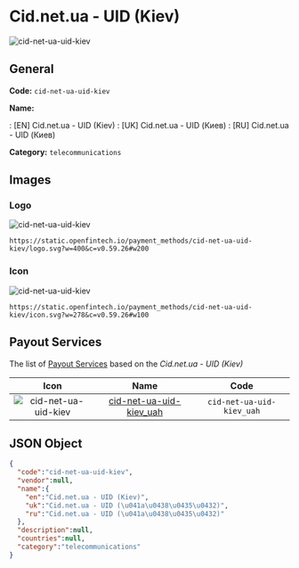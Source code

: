 
# Cid.net.ua - UID (Kiev) 
![cid-net-ua-uid-kiev](https://static.openfintech.io/payment_methods/cid-net-ua-uid-kiev/logo.svg?w=400&c=v0.59.26#w200)  

## General 
**Code:** `cid-net-ua-uid-kiev` 
 
**Name:** 
 
:	[EN] Cid.net.ua - UID (Kiev) 
:	[UK] Cid.net.ua - UID (Киев) 
:	[RU] Cid.net.ua - UID (Киев) 
 
**Category:** `telecommunications` 
 

## Images 

### Logo 
![cid-net-ua-uid-kiev](https://static.openfintech.io/payment_methods/cid-net-ua-uid-kiev/logo.svg?w=400&c=v0.59.26#w200)  

```
https://static.openfintech.io/payment_methods/cid-net-ua-uid-kiev/logo.svg?w=400&c=v0.59.26#w200
```  

### Icon 
![cid-net-ua-uid-kiev](https://static.openfintech.io/payment_methods/cid-net-ua-uid-kiev/icon.svg?w=278&c=v0.59.26#w100)  

```
https://static.openfintech.io/payment_methods/cid-net-ua-uid-kiev/icon.svg?w=278&c=v0.59.26#w100
```  

## Payout Services 
 
The list of [Payout Services](/payout-services/) based on the _Cid.net.ua - UID (Kiev)_ 

|Icon|Name|Code| 
|:---:|:---:|:---:| 
|![cid-net-ua-uid-kiev](https://static.openfintech.io/payout_methods/cid-net-ua-uid-kiev/icon.svg?w=278&c=v0.59.26#w40) |[cid-net-ua-uid-kiev_uah](/payout-services/cid-net-ua-uid-kiev_uah/)|`cid-net-ua-uid-kiev_uah`| 
 

## JSON Object 

```json
{
  "code":"cid-net-ua-uid-kiev",
  "vendor":null,
  "name":{
    "en":"Cid.net.ua - UID (Kiev)",
    "uk":"Cid.net.ua - UID (\u041a\u0438\u0435\u0432)",
    "ru":"Cid.net.ua - UID (\u041a\u0438\u0435\u0432)"
  },
  "description":null,
  "countries":null,
  "category":"telecommunications"
}
```  
